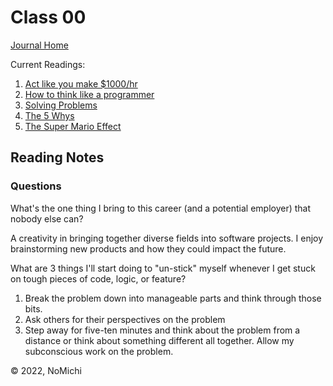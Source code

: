 # Class 00

[Journal Home](README.md)

Current Readings:

1. [Act like you make $1000/hr](https://anthony-moore.medium.com/pretend-your-time-is-worth-1-000-hour-and-youll-become-100x-more-productive-6ab2302b8e8c)
2. [How to think like a programmer](https://www.freecodecamp.org/news/how-to-think-like-a-programmer-lessons-in-problem-solving-d1d8bf1de7d2)
3. [Solving Problems](https://simpleprogrammer.com/solving-problems-breaking-it-down/)
4. [The 5 Whys](https://www.mindtools.com/pages/article/newTMC_5W.htm)
5. [The Super Mario Effect](https://www.youtube.com/watch?v=9vJRopau0g0)

## Reading Notes

### Questions

What's the one thing I bring to this career (and a potential employer) that nobody else can?

A creativity in bringing together diverse fields into software projects. I enjoy brainstorming new products and how they could impact the future.

What are 3 things I'll start doing to "un-stick" myself whenever I get stuck on tough pieces of code, logic, or feature?

1. Break the problem down into manageable parts and think through those bits.
2. Ask others for their perspectives on the problem
3. Step away for five-ten minutes and think about the problem from a distance or think about something different all together. Allow my subconscious work on the problem.

&copy; 2022, NoMichi
